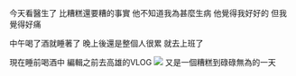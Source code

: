 今天看醫生了
比糟糕還要糟的事實
他不知道我為甚麼生病
他覺得我好好的
但我覺得好痛

中午喝了酒就睡著了
晚上後還是整個人很累
就去上班了

現在睡前喝酒中
編輯之前去高雄的VLOG
![](https://i.imgur.com/qXn5nsx.png)
又是一個糟糕到碌碌無為的一天
<!-- ##{"timestamp":1700496000}## -->